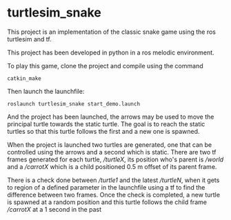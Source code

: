 # turtlesim_snake
This project is an implementation of the classic snake game using the ros turtlesim and tf.

This project has been developed in python in a ros melodic environment.

To play this game, clone the project and compile using the command

    catkin_make
    
Then launch the launchfile:

    roslaunch turtlesim_snake start_demo.launch

And the project has been launched, the arrows may be used to move the principal turtle towards the static turtle.
The goal is to reach the static turtles so that this turtle follows the first and a new one is spawned.

When the project is launched two turtles are generated, one that can be controlled using the arrows and a second which is static. 
There are two tf frames generated for each turtle, */turtleX*, its position who's parent is */world* and a */carrotX* which is a child positioned 0.5 m offset of its parent frame.

There is a check done between */turtle1* and the latest */turtleN*, when it gets to region of a defined parameter in the launchfile using a tf to find the difference between two frames. 
Once the check is completed, a new turtle is spawned at a random position and this turtle follows the child frame */carrotX* at a 1 second in the past

